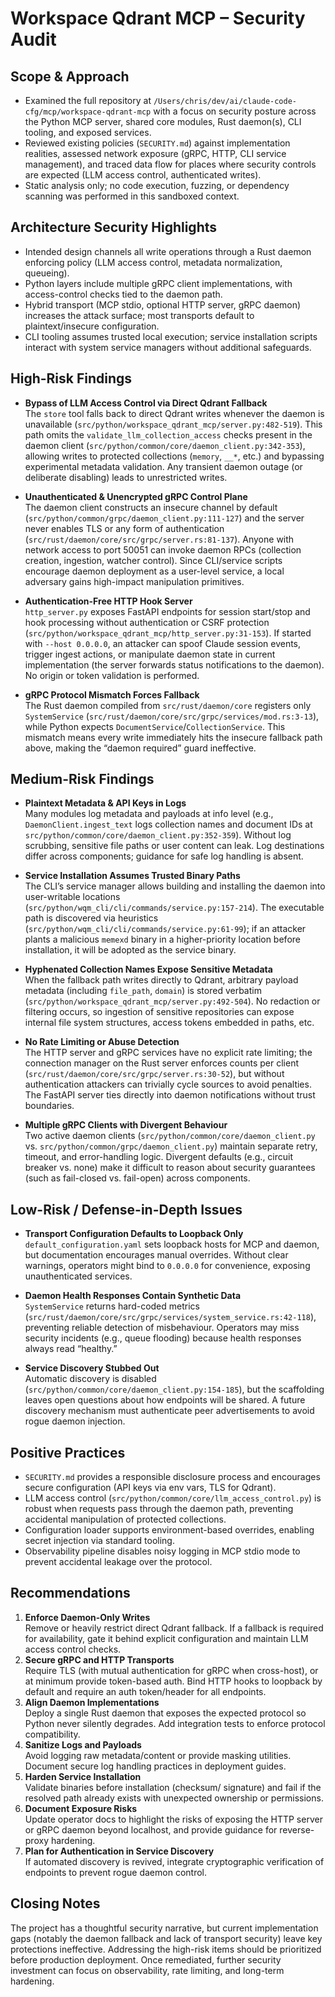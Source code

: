 # Workspace Qdrant MCP – Security Audit

## Scope & Approach

- Examined the full repository at `/Users/chris/dev/ai/claude-code-cfg/mcp/workspace-qdrant-mcp` with a focus on security posture across the Python MCP server, shared core modules, Rust daemon(s), CLI tooling, and exposed services.
- Reviewed existing policies (`SECURITY.md`) against implementation realities, assessed network exposure (gRPC, HTTP, CLI service management), and traced data flow for places where security controls are expected (LLM access control, authenticated writes).
- Static analysis only; no code execution, fuzzing, or dependency scanning was performed in this sandboxed context.

## Architecture Security Highlights

- Intended design channels all write operations through a Rust daemon enforcing policy (LLM access control, metadata normalization, queueing).
- Python layers include multiple gRPC client implementations, with access-control checks tied to the daemon path.
- Hybrid transport (MCP stdio, optional HTTP server, gRPC daemon) increases the attack surface; most transports default to plaintext/insecure configuration.
- CLI tooling assumes trusted local execution; service installation scripts interact with system service managers without additional safeguards.

## High-Risk Findings

- **Bypass of LLM Access Control via Direct Qdrant Fallback**  
  The `store` tool falls back to direct Qdrant writes whenever the daemon is unavailable (`src/python/workspace_qdrant_mcp/server.py:482-519`). This path omits the `validate_llm_collection_access` checks present in the daemon client (`src/python/common/core/daemon_client.py:342-353`), allowing writes to protected collections (`memory`, `__*`, etc.) and bypassing experimental metadata validation. Any transient daemon outage (or deliberate disabling) leads to unrestricted writes.

- **Unauthenticated & Unencrypted gRPC Control Plane**  
  The daemon client constructs an insecure channel by default (`src/python/common/grpc/daemon_client.py:111-127`) and the server never enables TLS or any form of authentication (`src/rust/daemon/core/src/grpc/server.rs:81-137`). Anyone with network access to port 50051 can invoke daemon RPCs (collection creation, ingestion, watcher control). Since CLI/service scripts encourage daemon deployment as a user-level service, a local adversary gains high-impact manipulation primitives.

- **Authentication-Free HTTP Hook Server**  
  `http_server.py` exposes FastAPI endpoints for session start/stop and hook processing without authentication or CSRF protection (`src/python/workspace_qdrant_mcp/http_server.py:31-153`). If started with `--host 0.0.0.0`, an attacker can spoof Claude session events, trigger ingest actions, or manipulate daemon state in current implementation (the server forwards status notifications to the daemon). No origin or token validation is performed.

- **gRPC Protocol Mismatch Forces Fallback**  
  The Rust daemon compiled from `src/rust/daemon/core` registers only `SystemService` (`src/rust/daemon/core/src/grpc/services/mod.rs:3-13`), while Python expects `DocumentService`/`CollectionService`. This mismatch means every write immediately hits the insecure fallback path above, making the “daemon required” guard ineffective.

## Medium-Risk Findings

- **Plaintext Metadata & API Keys in Logs**  
  Many modules log metadata and payloads at info level (e.g., `DaemonClient.ingest_text` logs collection names and document IDs at `src/python/common/core/daemon_client.py:352-359`). Without log scrubbing, sensitive file paths or user content can leak. Log destinations differ across components; guidance for safe log handling is absent.

- **Service Installation Assumes Trusted Binary Paths**  
  The CLI’s service manager allows building and installing the daemon into user-writable locations (`src/python/wqm_cli/cli/commands/service.py:157-214`). The executable path is discovered via heuristics (`src/python/wqm_cli/cli/commands/service.py:61-99`); if an attacker plants a malicious `memexd` binary in a higher-priority location before installation, it will be adopted as the service binary.

- **Hyphenated Collection Names Expose Sensitive Metadata**  
  When the fallback path writes directly to Qdrant, arbitrary payload metadata (including `file_path`, `domain`) is stored verbatim (`src/python/workspace_qdrant_mcp/server.py:492-504`). No redaction or filtering occurs, so ingestion of sensitive repositories can expose internal file system structures, access tokens embedded in paths, etc.

- **No Rate Limiting or Abuse Detection**  
  The HTTP server and gRPC services have no explicit rate limiting; the connection manager on the Rust server enforces counts per client (`src/rust/daemon/core/src/grpc/server.rs:30-52`), but without authentication attackers can trivially cycle sources to avoid penalties. The FastAPI server ties directly into daemon notifications without trust boundaries.

- **Multiple gRPC Clients with Divergent Behaviour**  
  Two active daemon clients (`src/python/common/core/daemon_client.py` vs. `src/python/common/grpc/daemon_client.py`) maintain separate retry, timeout, and error-handling logic. Divergent defaults (e.g., circuit breaker vs. none) make it difficult to reason about security guarantees (such as fail-closed vs. fail-open) across components.

## Low-Risk / Defense-in-Depth Issues

- **Transport Configuration Defaults to Loopback Only**  
  `default_configuration.yaml` sets loopback hosts for MCP and daemon, but documentation encourages manual overrides. Without clear warnings, operators might bind to `0.0.0.0` for convenience, exposing unauthenticated services.

- **Daemon Health Responses Contain Synthetic Data**  
  `SystemService` returns hard-coded metrics (`src/rust/daemon/core/src/grpc/services/system_service.rs:42-118`), preventing reliable detection of misbehaviour. Operators may miss security incidents (e.g., queue flooding) because health responses always read “healthy.”

- **Service Discovery Stubbed Out**  
  Automatic discovery is disabled (`src/python/common/core/daemon_client.py:154-185`), but the scaffolding leaves open questions about how endpoints will be shared. A future discovery mechanism must authenticate peer advertisements to avoid rogue daemon injection.

## Positive Practices

- `SECURITY.md` provides a responsible disclosure process and encourages secure configuration (API keys via env vars, TLS for Qdrant).
- LLM access control (`src/python/common/core/llm_access_control.py`) is robust when requests pass through the daemon path, preventing accidental manipulation of protected collections.
- Configuration loader supports environment-based overrides, enabling secret injection via standard tooling.
- Observability pipeline disables noisy logging in MCP stdio mode to prevent accidental leakage over the protocol.

## Recommendations

1. **Enforce Daemon-Only Writes**  
   Remove or heavily restrict direct Qdrant fallback. If a fallback is required for availability, gate it behind explicit configuration and maintain LLM access control checks.
2. **Secure gRPC and HTTP Transports**  
   Require TLS (with mutual authentication for gRPC when cross-host), or at minimum provide token-based auth. Bind HTTP hooks to loopback by default and require an auth token/header for all endpoints.
3. **Align Daemon Implementations**  
   Deploy a single Rust daemon that exposes the expected protocol so Python never silently degrades. Add integration tests to enforce protocol compatibility.
4. **Sanitize Logs and Payloads**  
   Avoid logging raw metadata/content or provide masking utilities. Document secure log handling practices in deployment guides.
5. **Harden Service Installation**  
   Validate binaries before installation (checksum/ signature) and fail if the resolved path already exists with unexpected ownership or permissions.
6. **Document Exposure Risks**  
   Update operator docs to highlight the risks of exposing the HTTP server or gRPC daemon beyond localhost, and provide guidance for reverse-proxy hardening.
7. **Plan for Authentication in Service Discovery**  
   If automated discovery is revived, integrate cryptographic verification of endpoints to prevent rogue daemon control.

## Closing Notes

The project has a thoughtful security narrative, but current implementation gaps (notably the daemon fallback and lack of transport security) leave key protections ineffective. Addressing the high-risk items should be prioritized before production deployment. Once remediated, further security investment can focus on observability, rate limiting, and long-term hardening.
